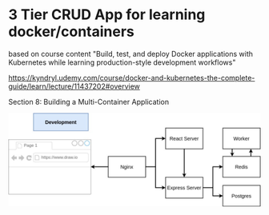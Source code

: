 # 3 Tier CRUD App for learning docker/containers

based on course content "Build, test, and deploy Docker applications with Kubernetes while learning production-style development workflows"

https://kyndryl.udemy.com/course/docker-and-kubernetes-the-complete-guide/learn/lecture/11437202#overview

Section 8: Building a Multi-Container Application

![My Image](Process.jpg)